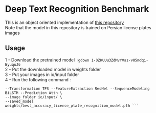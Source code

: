 # Deep Text Recognition Benchmark  
This is an object oriented implementation of [this repository](https://github.com/clovaai/deep-text-recognition-benchmark.git)  
Note that the model in this repository is trained on Persian license plates images

## Usage  
1 - Download the pretrained model 
``` !gdown 1-0ZKUUu3ZdMvYVaz-v05mdqi-EyuquJ6 ```  
2 - Put the downloaded model in weights folder  
3 - Put your images in io/input folder  
4 - Run the following command :  
``` python3 main.py \
--Transformation TPS --FeatureExtraction ResNet --SequenceModeling BiLSTM --Prediction Attn \
--image_folder io/input/ \
--saved_model weights/best_accuracy_license_plate_recognition_model.pth ``` 

